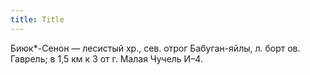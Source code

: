 ```yaml
---
title: Title
---
```


Биюк*-Сенон — лесистый хр., сев. отрог Бабуган-яйлы, л. борт ов. Гаврель; в 1,5
км к З от г. Малая Чучель И–4.
